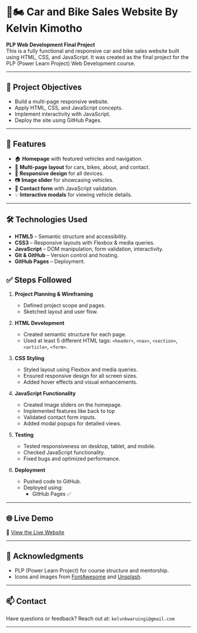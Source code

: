 # 🚗🏍️ Car and Bike Sales Website By Kelvin Kimotho

**PLP Web Development Final Project**  
This is a fully functional and responsive car and bike sales website built using HTML, CSS, and JavaScript. It was created as the final project for the PLP (Power Learn Project) Web Development course.

---

## 📌 Project Objectives

- Build a multi-page responsive website.
- Apply HTML, CSS, and JavaScript concepts.
- Implement interactivity with JavaScript.
- Deploy the site using GitHub Pages.

---

## 🚀 Features

- 🏠 **Homepage** with featured vehicles and navigation.
- 📄 **Multi-page layout** for cars, bikes, about, and contact.
- 📱 **Responsive design** for all devices.
- 📷 **Image slider** for showcasing vehicles.
- 📝 **Contact form** with JavaScript validation.
- 💡 **Interactive modals** for viewing vehicle details.

---

## 🛠️ Technologies Used

- **HTML5** – Semantic structure and accessibility.
- **CSS3** – Responsive layouts with Flexbox & media queries.
- **JavaScript** – DOM manipulation, form validation, interactivity.
- **Git & GitHub** – Version control and hosting.
- **GitHub Pages** – Deployment.

## ✅ Steps Followed

1. **Project Planning & Wireframing**
   - Defined project scope and pages.
   - Sketched layout and user flow.

2. **HTML Development**
   - Created semantic structure for each page.
   - Used at least 5 different HTML tags: `<header>`, `<nav>`, `<section>`, `<article>`, `<form>`.

3. **CSS Styling**
   - Styled layout using Flexbox and media queries.
   - Ensured responsive design for all screen sizes.
   - Added hover effects and visual enhancements.

4. **JavaScript Functionality**
   - Created image sliders on the homepage.
   - Implemented features like back to top
   - Validated contact form inputs.
   - Added modal popups for detailed views.

5. **Testing**
   - Tested responsiveness on desktop, tablet, and mobile.
   - Checked JavaScript functionality.
   - Fixed bugs and optimized performance.

6. **Deployment**
   - Pushed code to GitHub.
   - Deployed using:
     - GitHub Pages ✅

---

## 🌐 Live Demo

🔗 [View the Live Website](https://kelvinkimotho.github.io/Car-Bike-Sales/)  

---

## 🙌 Acknowledgments

- PLP (Power Learn Project) for course structure and mentorship.
- Icons and images from [FontAwesome](https://fontawesome.com/) and [Unsplash](https://unsplash.com/).

---

## 📫 Contact

Have questions or feedback? Reach out at: `kelvnkwaruingi@gmail.com`

---

